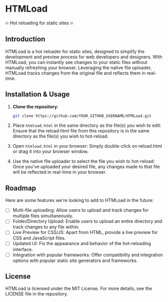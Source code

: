 # HTMLoad
🔥 Hot reloading for static sites 🔥

## Introduction

HTMLoad is a hot reloader for static sites, designed to simplify the development and preview process for web developers and designers. With HTMLoad, you can instantly see changes to your static files without manually refreshing your browser. Leveraging the native file uploader, HTMLoad tracks changes from the original file and reflects them in real-time.

## Installation & Usage

1. **Clone the repository**:
   ```bash
   git clone https://github.com/YOUR_GITHUB_USERNAME/HTMLoad.git

 2.  Place ```htmload.html``` in the same directory as the file(s) you wish to edit:
Ensure that the reload.html file from this repository is in the same directory as the file(s) you wish to hot-reload.

3. Open ```htmload.html``` in your browser:
Simply double-click on reload.html or drag it into your browser window.

4. Use the native file uploader to select the file you wish to hot-reload:
Once you've uploaded your desired file, any changes made to that file will be reflected in real-time in your browser.

## Roadmap
Here are some features we're looking to add to HTMLoad in the future:

- [ ] Multi-file uploading: Allow users to upload and track changes for multiple files simultaneously.
- [ ] Folder/Directory Upload: Enable users to upload an entire directory and track changes to any file within.
- [ ] Live Preview for CSS/JS: Apart from HTML, provide a live preview for CSS and JavaScript files.
- [ ] Updated UI: Fix the appearance and behavior of the hot-reloading interface.
- [ ] Integration with popular frameworks: Offer compatibility and integration options with popular static site generators and frameworks.

## License
HTMLoad is licensed under the MIT License. For more details, see the LICENSE file in the repository.
